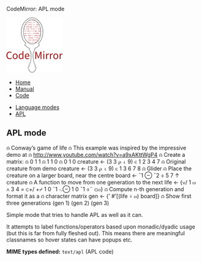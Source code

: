 CodeMirror: APL mode

[<img src="../../doc/logo.png" id="logo" />](http://codemirror.net)

-   [Home](../../index.html)
-   [Manual](../../doc/manual.html)
-   [Code](https://github.com/marijnh/codemirror)

<!-- -->

-   [Language modes](../index.html)
-   <a href="#" class="active">APL</a>

APL mode
--------

⍝ Conway’s game of life ⍝ This example was inspired by the impressive demo at ⍝ http://www.youtube.com/watch?v=a9xAKttWgP4 ⍝ Create a matrix: ⍝ 0 1 1 ⍝ 1 1 0 ⍝ 0 1 0 creature ← (3 3 ⍴ ⍳ 9) ∈ 1 2 3 4 7 ⍝ Original creature from demo creature ← (3 3 ⍴ ⍳ 9) ∈ 1 3 6 7 8 ⍝ Glider ⍝ Place the creature on a larger board, near the centre board ← ¯1 ⊖ ¯2 ⌽ 5 7 ↑ creature ⍝ A function to move from one generation to the next life ← {∨/ 1 ⍵ ∧ 3 4 = ⊂+/ +⌿ 1 0 ¯1 ∘.⊖ 1 0 ¯1 ⌽¨ ⊂⍵} ⍝ Compute n-th generation and format it as a ⍝ character matrix gen ← {’ \#’\[(life ⍣ ⍵) board\]} ⍝ Show first three generations (gen 1) (gen 2) (gen 3)

Simple mode that tries to handle APL as well as it can.

It attempts to label functions/operators based upon monadic/dyadic usage (but this is far from fully fleshed out). This means there are meaningful classnames so hover states can have popups etc.

**MIME types defined:** `text/apl` (APL code)
